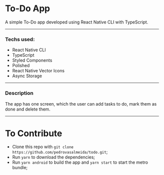 # To-Do App

A simple To-Do app developed using React Native CLI with TypeScript.

---

### Techs used:

- React Native CLI
- TypeScript
- Styled Components
- Polished
- React Native Vector Icons
- Async Storage

---

### Description

The app has one screen, which the user can add tasks to do, mark them as done and delete them.

---

# To Contribute

- Clone this repo with `git clone https://github.com/pedrovasalmeida/todo.git`;
- Run `yarn` to download the dependencies;
- Run `yarn android` to build the app and `yarn start` to start the metro bundle;
